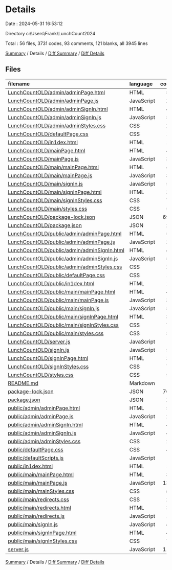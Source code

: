 # Details

Date : 2024-05-31 16:53:12

Directory c:\\Users\\Frank\\LunchCount2024

Total : 56 files,  3731 codes, 93 comments, 121 blanks, all 3945 lines

[Summary](results.md) / Details / [Diff Summary](diff.md) / [Diff Details](diff-details.md)

## Files
| filename | language | code | comment | blank | total |
| :--- | :--- | ---: | ---: | ---: | ---: |
| [LunchCountOLD/admin/adminPage.html](/LunchCountOLD/admin/adminPage.html) | HTML | 54 | 8 | 0 | 62 |
| [LunchCountOLD/admin/adminPage.js](/LunchCountOLD/admin/adminPage.js) | JavaScript | 24 | 0 | 6 | 30 |
| [LunchCountOLD/admin/adminSignIn.html](/LunchCountOLD/admin/adminSignIn.html) | HTML | 40 | 2 | 0 | 42 |
| [LunchCountOLD/admin/adminSignIn.js](/LunchCountOLD/admin/adminSignIn.js) | JavaScript | 53 | 0 | 4 | 57 |
| [LunchCountOLD/admin/adminStyles.css](/LunchCountOLD/admin/adminStyles.css) | CSS | 22 | 0 | 0 | 22 |
| [LunchCountOLD/defaultPage.css](/LunchCountOLD/defaultPage.css) | CSS | 18 | 0 | 1 | 19 |
| [LunchCountOLD/in1dex.html](/LunchCountOLD/in1dex.html) | HTML | 11 | 0 | 0 | 11 |
| [LunchCountOLD/mainPage.html](/LunchCountOLD/mainPage.html) | HTML | 41 | 3 | 0 | 44 |
| [LunchCountOLD/mainPage.js](/LunchCountOLD/mainPage.js) | JavaScript | 37 | 0 | 3 | 40 |
| [LunchCountOLD/main/mainPage.html](/LunchCountOLD/main/mainPage.html) | HTML | 41 | 3 | 0 | 44 |
| [LunchCountOLD/main/mainPage.js](/LunchCountOLD/main/mainPage.js) | JavaScript | 37 | 0 | 3 | 40 |
| [LunchCountOLD/main/signIn.js](/LunchCountOLD/main/signIn.js) | JavaScript | 53 | 0 | 4 | 57 |
| [LunchCountOLD/main/signInPage.html](/LunchCountOLD/main/signInPage.html) | HTML | 39 | 2 | 0 | 41 |
| [LunchCountOLD/main/signInStyles.css](/LunchCountOLD/main/signInStyles.css) | CSS | 74 | 0 | 5 | 79 |
| [LunchCountOLD/main/styles.css](/LunchCountOLD/main/styles.css) | CSS | 55 | 0 | 2 | 57 |
| [LunchCountOLD/package-lock.json](/LunchCountOLD/package-lock.json) | JSON | 694 | 0 | 1 | 695 |
| [LunchCountOLD/package.json](/LunchCountOLD/package.json) | JSON | 21 | 0 | 1 | 22 |
| [LunchCountOLD/public/admin/adminPage.html](/LunchCountOLD/public/admin/adminPage.html) | HTML | 54 | 8 | 0 | 62 |
| [LunchCountOLD/public/admin/adminPage.js](/LunchCountOLD/public/admin/adminPage.js) | JavaScript | 24 | 0 | 6 | 30 |
| [LunchCountOLD/public/admin/adminSignIn.html](/LunchCountOLD/public/admin/adminSignIn.html) | HTML | 40 | 2 | 0 | 42 |
| [LunchCountOLD/public/admin/adminSignIn.js](/LunchCountOLD/public/admin/adminSignIn.js) | JavaScript | 53 | 0 | 4 | 57 |
| [LunchCountOLD/public/admin/adminStyles.css](/LunchCountOLD/public/admin/adminStyles.css) | CSS | 22 | 0 | 0 | 22 |
| [LunchCountOLD/public/defaultPage.css](/LunchCountOLD/public/defaultPage.css) | CSS | 18 | 0 | 1 | 19 |
| [LunchCountOLD/public/in1dex.html](/LunchCountOLD/public/in1dex.html) | HTML | 11 | 0 | 0 | 11 |
| [LunchCountOLD/public/main/mainPage.html](/LunchCountOLD/public/main/mainPage.html) | HTML | 41 | 3 | 0 | 44 |
| [LunchCountOLD/public/main/mainPage.js](/LunchCountOLD/public/main/mainPage.js) | JavaScript | 37 | 0 | 3 | 40 |
| [LunchCountOLD/public/main/signIn.js](/LunchCountOLD/public/main/signIn.js) | JavaScript | 53 | 0 | 4 | 57 |
| [LunchCountOLD/public/main/signInPage.html](/LunchCountOLD/public/main/signInPage.html) | HTML | 39 | 2 | 0 | 41 |
| [LunchCountOLD/public/main/signInStyles.css](/LunchCountOLD/public/main/signInStyles.css) | CSS | 74 | 0 | 5 | 79 |
| [LunchCountOLD/public/main/styles.css](/LunchCountOLD/public/main/styles.css) | CSS | 55 | 0 | 2 | 57 |
| [LunchCountOLD/server.js](/LunchCountOLD/server.js) | JavaScript | 9 | 0 | 4 | 13 |
| [LunchCountOLD/signIn.js](/LunchCountOLD/signIn.js) | JavaScript | 53 | 0 | 4 | 57 |
| [LunchCountOLD/signInPage.html](/LunchCountOLD/signInPage.html) | HTML | 39 | 2 | 0 | 41 |
| [LunchCountOLD/signInStyles.css](/LunchCountOLD/signInStyles.css) | CSS | 74 | 0 | 5 | 79 |
| [LunchCountOLD/styles.css](/LunchCountOLD/styles.css) | CSS | 55 | 0 | 2 | 57 |
| [README.md](/README.md) | Markdown | 3 | 0 | 0 | 3 |
| [package-lock.json](/package-lock.json) | JSON | 765 | 0 | 1 | 766 |
| [package.json](/package.json) | JSON | 22 | 0 | 1 | 23 |
| [public/admin/adminPage.html](/public/admin/adminPage.html) | HTML | 58 | 8 | 0 | 66 |
| [public/admin/adminPage.js](/public/admin/adminPage.js) | JavaScript | 29 | 4 | 6 | 39 |
| [public/admin/adminSignIn.html](/public/admin/adminSignIn.html) | HTML | 44 | 2 | 0 | 46 |
| [public/admin/adminSignIn.js](/public/admin/adminSignIn.js) | JavaScript | 48 | 5 | 3 | 56 |
| [public/admin/adminStyles.css](/public/admin/adminStyles.css) | CSS | 23 | 0 | 0 | 23 |
| [public/defaultPage.css](/public/defaultPage.css) | CSS | 47 | 0 | 5 | 52 |
| [public/defaultScripts.js](/public/defaultScripts.js) | JavaScript | 3 | 0 | 0 | 3 |
| [public/in1dex.html](/public/in1dex.html) | HTML | 11 | 0 | 0 | 11 |
| [public/main/mainPage.html](/public/main/mainPage.html) | HTML | 37 | 3 | 4 | 44 |
| [public/main/mainPage.js](/public/main/mainPage.js) | JavaScript | 139 | 9 | 10 | 158 |
| [public/main/mainStyles.css](/public/main/mainStyles.css) | CSS | 86 | 2 | 0 | 88 |
| [public/main/redirects.css](/public/main/redirects.css) | CSS | 28 | 2 | 1 | 31 |
| [public/main/redirects.html](/public/main/redirects.html) | HTML | 35 | 0 | 0 | 35 |
| [public/main/redirects.js](/public/main/redirects.js) | JavaScript | 12 | 0 | 0 | 12 |
| [public/main/signIn.js](/public/main/signIn.js) | JavaScript | 48 | 5 | 3 | 56 |
| [public/main/signInPage.html](/public/main/signInPage.html) | HTML | 43 | 2 | 0 | 45 |
| [public/main/signInStyles.css](/public/main/signInStyles.css) | CSS | 75 | 0 | 5 | 80 |
| [server.js](/server.js) | JavaScript | 110 | 16 | 12 | 138 |

[Summary](results.md) / Details / [Diff Summary](diff.md) / [Diff Details](diff-details.md)